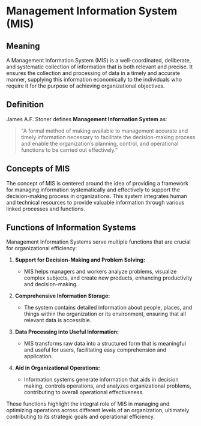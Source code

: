 # Management Information System (MIS)

## Meaning

A Management Information System (MIS) is a well-coordinated, deliberate, and systematic collection of information that is both relevant and precise. It ensures the collection and processing of data in a timely and accurate manner, supplying this information economically to the individuals who require it for the purpose of achieving organizational objectives.

## Definition

James A.F. Stoner defines **Management Information System** as:

> "A formal method of making available to management accurate and timely information necessary to facilitate the decision-making process and enable the organization’s planning, control, and operational functions to be carried out effectively."

## Concepts of MIS

The concept of MIS is centered around the idea of providing a framework for managing information systematically and effectively to support the decision-making process in organizations. This system integrates human and technical resources to provide valuable information through various linked processes and functions.

## Functions of Information Systems

Management Information Systems serve multiple functions that are crucial for organizational efficiency:

1. **Support for Decision-Making and Problem Solving:**
   - MIS helps managers and workers analyze problems, visualize complex subjects, and create new products, enhancing productivity and decision-making.

2. **Comprehensive Information Storage:**
   - The system contains detailed information about people, places, and things within the organization or its environment, ensuring that all relevant data is accessible.

3. **Data Processing into Useful Information:**
   - MIS transforms raw data into a structured form that is meaningful and useful for users, facilitating easy comprehension and application.

4. **Aid in Organizational Operations:**
   - Information systems generate information that aids in decision making, controls operations, and analyzes organizational problems, contributing to overall operational effectiveness.

These functions highlight the integral role of MIS in managing and optimizing operations across different levels of an organization, ultimately contributing to its strategic goals and operational efficiency.
